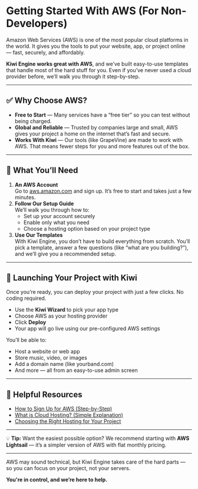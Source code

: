 # Getting Started With AWS (For Non-Developers)

Amazon Web Services (AWS) is one of the most popular cloud platforms in the world. It gives you the tools to put your website, app, or project online — fast, securely, and affordably.

**Kiwi Engine works great with AWS**, and we’ve built easy-to-use templates that handle most of the hard stuff for you. Even if you’ve never used a cloud provider before, we’ll walk you through it step-by-step.

---

## ✅ Why Choose AWS?

- **Free to Start** — Many services have a “free tier” so you can test without being charged.
- **Global and Reliable** — Trusted by companies large and small, AWS gives your project a home on the internet that’s fast and secure.
- **Works With Kiwi** — Our tools (like GrapeVine) are made to work with AWS. That means fewer steps for you and more features out of the box.

---

## 🧰 What You’ll Need

1. **An AWS Account**  
    Go to [aws.amazon.com](https://aws.amazon.com/free) and sign up. It’s free to start and takes just a few minutes.
2. **Follow Our Setup Guide**  
    We’ll walk you through how to:
    - Set up your account securely
    - Enable only what you need
    - Choose a hosting option based on your project type
3. **Use Our Templates**  
    With Kiwi Engine, you don’t have to build everything from scratch. You’ll pick a template, answer a few questions (like “what are you building?”), and we’ll give you a recommended setup.

---

## 🚀 Launching Your Project with Kiwi

Once you’re ready, you can deploy your project with just a few clicks. No coding required.

- Use the **Kiwi Wizard** to pick your app type
- Choose AWS as your hosting provider
- Click **Deploy**
- Your app will go live using our pre-configured AWS settings

You’ll be able to:

- Host a website or web app
- Store music, video, or images
- Add a domain name (like yourband.com)
- And more — all from an easy-to-use admin screen

---

## 📘 Helpful Resources

- [How to Sign Up for AWS (Step-by-Step)](https://docs.kiwiengine.dev/aws-signup-guide)
- [What is Cloud Hosting? (Simple Explanation)](https://docs.kiwiengine.dev/cloud-basics)
- [Choosing the Right Hosting for Your Project](https://docs.kiwiengine.dev/hosting-options)

---

💡 **Tip:** Want the easiest possible option? We recommend starting with **AWS Lightsail** — it’s a simpler version of AWS with flat monthly pricing.

---

AWS may sound technical, but Kiwi Engine takes care of the hard parts — so you can focus on your project, not your servers.

**You're in control, and we’re here to help.**
